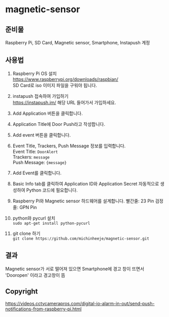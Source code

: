 # magnetic-sensor
## 준비물
Raspberry Pi, SD Card, Magnetic sensor, Smartphone, Instapush 계정

## 사용법
1. Raspberry Pi OS 설치</br>
<https://www.raspberrypi.org/downloads/raspbian/></br>
SD Card로 iso 이미지 파일을 구워야 됩니다.

2. instapush 접속하여 가입하기</br>
<https://instapush.im/>
해당 URL 들어가서 가입하세요.

3. Add Application 버튼을 클릭합니다.</br>

4. Application Title에 Door Push라고 작성합니다.

5. Add event 버튼을 클릭합니다.

6. Event Title, Trackers, Push Message 정보를 입력합니다.</br>
Event Title: `DoorAlert`</br>
Trackers: `message`</br>
Push Message: `{message}`

7. Add Event를 클릭합니다.

8. Basic Info tab를 클릭하여 Application ID와 Application Secret 자동적으로 생성하여 Python 코드에 필요합니다.

9. Raspberry Pi와 Magnetic sensor 하드웨어를 설계합니다.
빨간줄: 23 Pin
검정줄: GPN Pin

10. python와 pycurl 설치</br>
`sudo apt-get install python-pycurl`

11. git clone 하기</br>
`git clone https://github.com/michinheeje/magnetic-sensor.git`

## 결과
Magnetic sensor가 서로 떨어져 있으면 Smartphone에 경고 창이 뜨면서 'Dooropen' 이라고 경고창이 뜸

## Copyright
<https://videos.cctvcamerapros.com/digital-io-alarm-in-out/send-push-notifications-from-raspberry-pi.html>
